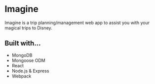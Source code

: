 # Imagine
Imagine is a trip planning/management web app to assist you with your magical trips to Disney.

## Built with...
- MongoDB
- Mongoose ODM
- React
- Node.js & Express
- Webpack
